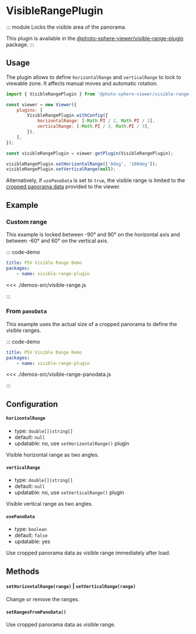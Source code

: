 # VisibleRangePlugin

<Badges module="visible-range-plugin"/>

::: module
<ApiButton page="modules/VisibleRangePlugin.html"/>
Locks the visible area of the panorama.

This plugin is available in the [@photo-sphere-viewer/visible-range-plugin](https://www.npmjs.com/package/@photo-sphere-viewer/visible-range-plugin) package.
:::

## Usage

The plugin allows to define `horizontalRange` and `verticalRange` to lock to viewable zone. It affects manual moves and automatic rotation.

```js
import { VisibleRangePlugin } from '@photo-sphere-viewer/visible-range-plugin';

const viewer = new Viewer({
    plugins: [
        VisibleRangePlugin.withConfig({
            horizontalRange: [-Math.PI / 2, Math.PI / 2],
            verticalRange: [-Math.PI / 3, Math.PI / 3],
        }),
    ],
});

const visibleRangePlugin = viewer.getPlugin(VisibleRangePlugin);

visibleRangePlugin.setHorizontalRange(['0deg', '180deg']);
visibleRangePlugin.setVerticalRange(null);
```

Alternatively, if `usePanoData` is set to `true`, the visible range is limited to the [cropped panorama data](../guide/adapters/equirectangular.md#cropped-panorama) provided to the viewer.

## Example

### Custom range

This example is locked between -90° and 90° on the horizontal axis and between -60° and 60° on the vertical axis.

::: code-demo

```yaml
title: PSV Visible Range Demo
packages:
    - name: visible-range-plugin
```

<<< ./demos-src/visible-range.js

:::

### From `panoData`

This example uses the actual size of a cropped panorama to define the visible ranges.

::: code-demo

```yaml
title: PSV Visible Range Demo
packages:
    - name: visible-range-plugin
```

<<< ./demos-src/visible-range-panodata.js

:::

## Configuration

#### `horizontalRange`

-   type: `double[]|string[]`
-   default: `null`
-   updatable: no, use `setHorizontalRange()` plugin

Visible horizontal range as two angles.

#### `verticalRange`

-   type: `double[]|string[]`
-   default: `null`
-   updatable: no, use `setVerticalRange()` plugin

Visible vertical range as two angles.

#### `usePanoData`

-   type: `boolean`
-   default: `false`
-   updatable: yes

Use cropped panorama data as visible range immediately after load.

## Methods

#### `setHorizontalRange(range)` | `setVerticalRange(range)`

Change or remove the ranges.

#### `setRangesFromPanoData()`

Use cropped panorama data as visible range.
